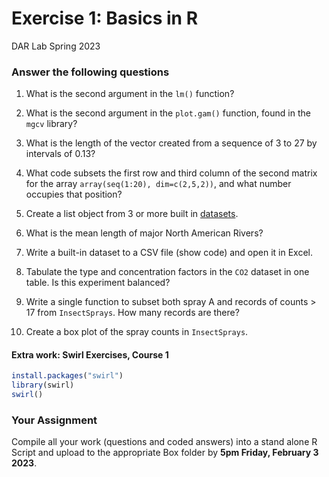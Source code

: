 Exercise 1: Basics in R
================
DAR Lab
Spring 2023

### Answer the following questions

1.  What is the second argument in the `lm()` function?

2.  What is the second argument in the `plot.gam()` function, found in
    the `mgcv` library?

3.  What is the length of the vector created from a sequence of 3 to 27
    by intervals of 0.13?

4.  What code subsets the first row and third column of the second
    matrix for the array `array(seq(1:20), dim=c(2,5,2))`, and what
    number occupies that position?

5.  Create a list object from 3 or more built in
    [datasets](https://vincentarelbundock.github.io/Rdatasets/datasets.html).

6.  What is the mean length of major North American Rivers?

7.  Write a built-in dataset to a CSV file (show code) and open it in
    Excel.

8.  Tabulate the type and concentration factors in the `CO2` dataset in
    one table. Is this experiment balanced?

9.  Write a single function to subset both spray A and records of counts
    $>$ 17 from `InsectSprays`. How many records are there?

10. Create a box plot of the spray counts in `InsectSprays`.

#### Extra work: Swirl Exercises, Course 1

``` r
install.packages("swirl")
library(swirl)
swirl()
```

### Your Assignment

Compile all your work (questions and coded answers) into a stand alone R
Script and upload to the appropriate Box folder by **5pm Friday,
February 3 2023**.
